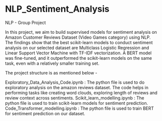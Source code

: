 # NLP_Sentiment_Analysis

NLP - Group Project

In this project, we aim to build supervised models for sentiment analysis on Amazon Customer Reviews Dataset (Video Games category) using NLP. The findings show that the best scikit-learn models to conduct sentiment analysis on our selected dataset are Multiclass Logistic Regression and Linear Support Vector Machine with TF-IDF vectorization. A BERT model was fine-tuned, and it outperformed the scikit-learn models on the same task, even with a relatively smaller training set.

The project structure is as mentioned below -

Exploratory_Data_Analysis_Code.ipynb : The python file is used to do exploratory analysis on the amazon reviews dataset. The code helps in performing tasks like creating word clouds, exploring length of reviews and review context across sentiments. 
Scikit_learn_modelling.ipynb : The python file is used to train scikit-learn models for sentiment prediction.
Code_Transformer_modelling.ipynb : The python file is used to train BERT for sentiment prediction on our dataset.
